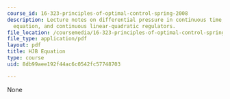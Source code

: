 ```yaml
---
course_id: 16-323-principles-of-optimal-control-spring-2008
description: Lecture notes on differential pressure in continuous time, the Hamilton-Jacobi-Bellman
  equation, and continuous linear-quadratic regulators.
file_location: /coursemedia/16-323-principles-of-optimal-control-spring-2008/8db99aee192f44ac6c0542fc57748703_lec4.pdf
file_type: application/pdf
layout: pdf
title: HJB Equation
type: course
uid: 8db99aee192f44ac6c0542fc57748703

---
```

None